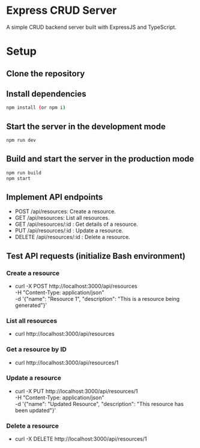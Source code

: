 # Express CRUD Server

A simple CRUD backend server built with ExpressJS and TypeScript.

# Setup

## Clone the repository

## Install dependencies

```sh
npm install (or npm i)
```

## Start the server in the development mode

```sh
npm run dev
```

## Build and start the server in the production mode

```sh
npm run build
npm start
```

## Implement API endpoints

- POST /api/resources: Create a resource.
- GET /api/resources: List all resources.
- GET /api/resources/:id : Get details of a resource.
- PUT /api/resources/:id : Update a resource.
- DELETE /api/resources/:id : Delete a resource.

## Test API requests (initialize Bash environment)

### Create a resource

- curl -X POST http://localhost:3000/api/resources \
   -H "Content-Type: application/json" \
   -d '{"name": "Resource 1", "description": "This is a resource being generated"}'

### List all resources

- curl http://localhost:3000/api/resources

### Get a resource by ID

- curl http://localhost:3000/api/resources/1

### Update a resource

- curl -X PUT http://localhost:3000/api/resources/1 \
   -H "Content-Type: application/json" \
   -d '{"name": "Updated Resource", "description": "This resource has been updated"}'

### Delete a resource

- curl -X DELETE http://localhost:3000/api/resources/1
